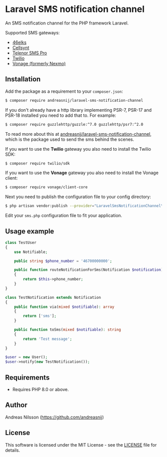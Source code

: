 # Laravel SMS notification channel

An SMS notification channel for the PHP framework Laravel.

Supported SMS gateways:

- [46elks](https://46elks.com/)                         
- [Cellsynt](https://www.cellsynt.com)     
- [Telenor SMS Pro](https://www.smspro.se/)   
- [Twilio](https://www.twilio.com)     
- [Vonage (formerly Nexmo)](https://www.vonage.com) 



## Installation
Add the package as a requirement to your `composer.json`:
```bash
$ composer require andreasnij/laravel-sms-notification-channel
```

If you don't already have a http library implementing PSR-7, PSR-17 and PSR-18 installed you
need to add that to. For example:
```bash
$ composer require guzzlehttp/guzzle:^7.0 guzzlehttp/psr7:^2.0
```

To read more about this at [andreasnij/laravel-sms-notification-channel](https://github.com/andreasnij/an-sms), which 
is the package used to send the sms behind the scenes. 

If you want to use the **Twilio** gateway you also need to install the Twilio SDK:

```bash
$ composer require twilio/sdk
```

If you want to use the **Vonage** gateway you also need to install the Vonage client:

```bash
$ composer require vonage/client-core
```

Next you need to publish the configuration file to your config directory:

```bash
$ php artisan vendor:publish --provider="LaravelSmsNotificationChannel\ServiceProvider" --tag="config"
```

Edit your `sms.php` configuration file to fit your application.

## Usage example
```php
class TestUser 
{
    use Notifiable;

    public string $phone_number = '46700000000';

    public function routeNotificationForSms(Notification $notification): ?string
    {
        return $this->phone_number;
    }
}

class TestNotification extends Notification
{
    public function via(mixed $notifiable): array
    {
        return ['sms'];
    }

    public function toSms(mixed $notifiable): string
    {
        return 'Test message';
    }
}

$user = new User();
$user->notify(new TestNotification());
```


## Requirements
- Requires PHP 8.0 or above.

## Author
Andreas Nilsson (<https://github.com/andreasnij>)

## License
This software is licensed under the MIT License - see the [LICENSE](LICENSE.md) file for details.
